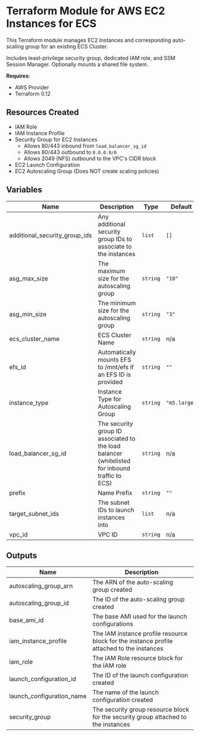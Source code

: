 # Terraform Module for AWS EC2 Instances for ECS

This Terraform module manages EC2 Instances and corresponding auto-scaling group for an existing ECS Cluster. 

Includes least-privilege security group, dedicated IAM role, and SSM Session Manager. Optionally mounts a shared file system.

**Requires**:
- AWS Provider
- Terraform 0.12

## Resources Created

- IAM Role
- IAM Instance Profile
- Security Group for EC2 Instances
  - Allows 80/443 inbound from `load_balancer_sg_id`
  - Allows 80/443 outbound to `0.0.0.0/0`
  - Allows 2049 (NFS) outbound to the VPC's CIDR block
- EC2 Launch Configuration
- EC2 Autoscaling Group (Does NOT create scaling policies) 

## Variables

 Name | Description | Type | Default | Required |
|------|-------------|------|---------|:-----:|
| additional\_security\_group\_ids | Any additional security group IDs to associate to the instances | `list` | `[]` | no |
| asg\_max\_size | The maximum size for the autoscaling group | `string` | `"10"` | no |
| asg\_min\_size | The minimum size for the autoscaling group | `string` | `"3"` | no |
| ecs\_cluster\_name | ECS Cluster Name | `string` | n/a | yes |
| efs\_id | Automatically mounts EFS to /mnt/efs if an EFS ID is provided | `string` | `""` | no |
| instance\_type | Instance Type for Autoscaling Group | `string` | `"m5.large"` | no |
| load\_balancer\_sg\_id | The security group ID associated to the load balancer (whitelisted for inbound traffic to ECS) | `string` | n/a | yes |
| prefix | Name Prefix | `string` | `""` | no |
| target\_subnet\_ids | The subnet IDs to launch instances into | `list` | n/a | yes |
| vpc\_id | VPC ID | `string` | n/a | yes |

## Outputs

| Name | Description |
|------|-------------|
| autoscaling\_group\_arn | The ARN of the auto-scaling group created |
| autoscaling\_group\_id | The ID of the auto-scaling group created |
| base\_ami\_id | The base AMI used for the launch configurations |
| iam\_instance\_profile | The IAM instance profile resource block for the instance profile attached to the instances |
| iam\_role | The IAM Role resource block for the IAM role |
| launch\_configuration\_id | The ID of the launch configuration created |
| launch\_configuration\_name | The name of the launch configuration created |
| security\_group | The security group resource block for the security group attached to the instances |
